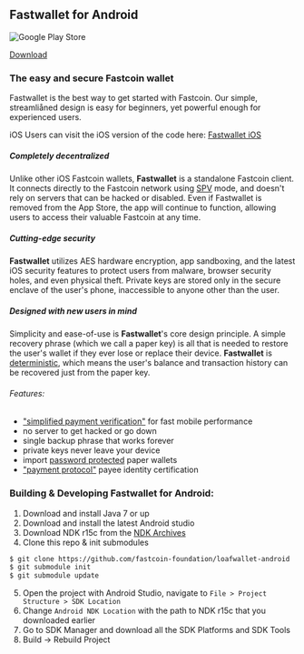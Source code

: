 Fastwallet for Android
----------------------------------

![Google Play Store](/images/icon-google-play.png)

[Download](https://play.google.com/store/apps/details?id=com.Fastwallet)

### The easy and secure Fastcoin wallet

Fastwallet is the best way to get started with Fastcoin. Our simple, streamliåned design is easy for beginners, yet powerful enough for experienced users. 

iOS Users can visit the iOS version of the code here: [Fastwallet iOS](https://github.com/fastcoin-foundation/loafwallet-ios) 

##### Completely decentralized

Unlike other iOS Fastcoin wallets, **Fastwallet** is a standalone Fastcoin client. It connects directly to the Fastcoin network using [SPV](https://en.bitcoin.it/wiki/Thin_Client_Security#Header-Only_Clients) mode, and doesn't rely on servers that can be hacked or disabled. Even if Fastwallet is removed from the App Store, the app will continue to function, allowing users to access their valuable Fastcoin at any time.

##### Cutting-edge security

**Fastwallet** utilizes AES hardware encryption, app sandboxing, and the latest iOS security features to protect users from malware, browser security holes, and even physical theft. Private keys are stored only in the secure enclave of the user's phone, inaccessible to anyone other than the user.

##### Designed with new users in mind

Simplicity and ease-of-use is **Fastwallet**'s core design principle. A simple recovery phrase (which we call a paper key) is all that is needed to restore the user's wallet if they ever lose or replace their device. **Fastwallet** is [deterministic](https://github.com/bitcoin/bips/blob/master/bip-0032.mediawiki), which means the user's balance and transaction history can be recovered just from the paper key.

###### Features:

- ["simplified payment verification"](https://github.com/bitcoin/bips/blob/master/bip-0037.mediawiki) for fast mobile performance
- no server to get hacked or go down
- single backup phrase that works forever
- private keys never leave your device
- import [password protected](https://github.com/bitcoin/bips/blob/master/bip-0038.mediawiki) paper wallets
- ["payment protocol"](https://github.com/bitcoin/bips/blob/master/bip-0070.mediawiki) payee identity certification

### Building & Developing Fastwallet for Android:

1. Download and install Java 7 or up
2. Download and install the latest Android studio
3. Download NDK r15c from the [NDK Archives](https://developer.android.com/ndk/downloads/older_releases.html)
4. Clone this repo & init submodules
```bash
$ git clone https://github.com/fastcoin-foundation/loafwallet-android
$ git submodule init
$ git submodule update
```
5. Open the project with Android Studio, navigate to `File > Project Structure > SDK Location`
6. Change `Android NDK Location` with the path to NDK r15c that you downloaded earlier
7. Go to SDK Manager and download all the SDK Platforms and SDK Tools
9. Build -> Rebuild Project
